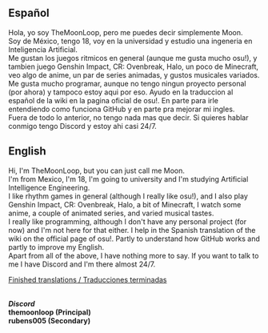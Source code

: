 ## Español
Hola, yo soy TheMoonLoop, pero me puedes decir simplemente Moon.\
Soy de México, tengo 18, voy en la universidad y estudio una ingeneria en Inteligencia Artificial.\
Me gustan los juegos ritmicos en general (aunque me gusta mucho osu!), y tambien juego Genshin Impact, CR: Ovenbreak, Halo, un poco de Minecraft, veo algo de anime, un par de series animadas, y gustos musicales variados.\
Me gusta mucho programar, aunque no tengo ningun proyecto personal (por ahora) y tampoco estoy aqui por eso. Ayudo en la traduccion al español de la wiki en la pagina oficial de osu!. En parte para irle entendiendo como funciona GitHub y en parte pra mejorar mi ingles.\
Fuera de todo lo anterior, no tengo nada mas que decir. Si quieres hablar conmigo tengo Discord y estoy ahi casi 24/7.

## English
Hi, I'm TheMoonLoop, but you can just call me Moon.\
I'm from Mexico, I'm 18, I'm going to university and I'm studying Artificial Intelligence Engineering.\
I like rhythm games in general (although I really like osu!), and I also play Genshin Impact, CR: Ovenbreak, Halo, a bit of Minecraft, I watch some anime, a couple of animated series, and varied musical tastes.\
I really like programming, although I don't have any personal project (for now) and I'm not here for that either. I help in the Spanish translation of the wiki on the official page of osu!. Partly to understand how GitHub works and partly to improve my English.\
Apart from all of the above, I have nothing more to say. If you want to talk to me I have Discord and I'm there almost 24/7.

[Finished translations / Traducciones terminadas](translations-traducciones.md)

\
***Discord***\
**themoonloop (Principal)\
rubens005 (Secondary)**
